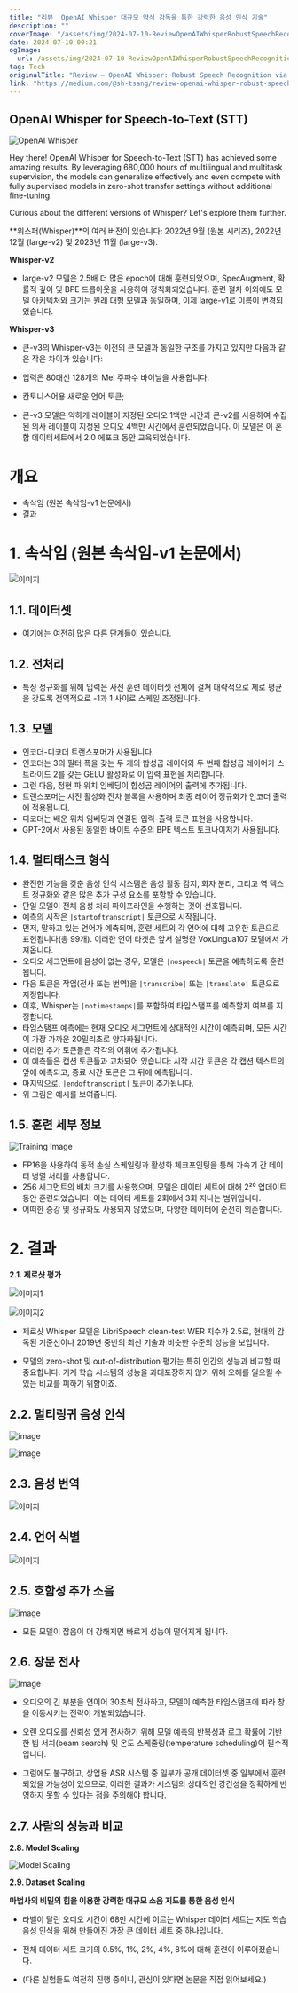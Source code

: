 ```yaml
---
title: "리뷰  OpenAI Whisper 대규모 약식 감독을 통한 강력한 음성 인식 기술"
description: ""
coverImage: "/assets/img/2024-07-10-ReviewOpenAIWhisperRobustSpeechRecognitionviaLarge-ScaleWeakSupervision_0.png"
date: 2024-07-10 00:21
ogImage: 
  url: /assets/img/2024-07-10-ReviewOpenAIWhisperRobustSpeechRecognitionviaLarge-ScaleWeakSupervision_0.png
tag: Tech
originalTitle: "Review — OpenAI Whisper: Robust Speech Recognition via Large-Scale Weak Supervision"
link: "https://medium.com/@sh-tsang/review-openai-whisper-robust-speech-recognition-via-large-scale-weak-supervision-f7b9bb646356"
---
```



## OpenAI Whisper for Speech-to-Text (STT)

![OpenAI Whisper](/assets/img/2024-07-10-ReviewOpenAIWhisperRobustSpeechRecognitionviaLarge-ScaleWeakSupervision_0.png)

Hey there! OpenAI Whisper for Speech-to-Text (STT) has achieved some amazing results. By leveraging 680,000 hours of multilingual and multitask supervision, the models can generalize effectively and even compete with fully supervised models in zero-shot transfer settings without additional fine-tuning.

Curious about the different versions of Whisper? Let's explore them further.

<div class="content-ad"></div>

**위스퍼(Whisper)**의 여러 버전이 있습니다: 2022년 9월 (원본 시리즈), 2022년 12월 (large-v2) 및 2023년 11월 (large-v3).

**Whisper-v2**

- large-v2 모델은 2.5배 더 많은 epoch에 대해 훈련되었으며, SpecAugment, 확률적 깊이 및 BPE 드롭아웃을 사용하여 정칙화되었습니다. 훈련 절차 이외에도 모델 아키텍처와 크기는 원래 대형 모델과 동일하며, 이제 large-v1로 이름이 변경되었습니다.

**Whisper-v3**

<div class="content-ad"></div>

- 큰-v3의 Whisper-v3는 이전의 큰 모델과 동일한 구조를 가지고 있지만 다음과 같은 작은 차이가 있습니다:

- 입력은 80대신 128개의 Mel 주파수 바이닐을 사용합니다.
- 칸토니스어용 새로운 언어 토큰;

- 큰-v3 모델은 약하게 레이블이 지정된 오디오 1백만 시간과 큰-v2를 사용하여 수집된 의사 레이블이 지정된 오디오 4백만 시간에서 훈련되었습니다. 이 모델은 이 혼합 데이터세트에서 2.0 에포크 동안 교육되었습니다.

# 개요

<div class="content-ad"></div>

- 속삭임 (원본 속삭임-v1 논문에서)
- 결과

# 1. 속삭임 (원본 속삭임-v1 논문에서)

![이미지](/assets/img/2024-07-10-ReviewOpenAIWhisperRobustSpeechRecognitionviaLarge-ScaleWeakSupervision_1.png)

## 1.1. 데이터셋

<div class="content-ad"></div>

- 여기에는 여전히 많은 다른 단계들이 있습니다.

## 1.2. 전처리

- 특징 정규화를 위해 입력은 사전 훈련 데이터셋 전체에 걸쳐 대략적으로 제로 평균을 갖도록 전역적으로 -1과 1 사이로 스케일 조정됩니다.

<div class="content-ad"></div>

## 1.3. 모델

- 인코더-디코더 트랜스포머가 사용됩니다.
- 인코더는 3의 필터 폭을 갖는 두 개의 합성곱 레이어와 두 번째 합성곱 레이어가 스트라이드 2를 갖는 GELU 활성화로 이 입력 표현을 처리합니다.
- 그런 다음, 정현 파 위치 임베딩이 합성곱 레이어의 출력에 추가됩니다.
- 트랜스포머는 사전 활성화 잔차 블록을 사용하며 최종 레이어 정규화가 인코더 출력에 적용됩니다.
- 디코더는 배운 위치 임베딩과 연결된 입력-출력 토큰 표현을 사용합니다.
- GPT-2에서 사용된 동일한 바이트 수준의 BPE 텍스트 토크나이저가 사용됩니다.

## 1.4. 멀티태스크 형식

- 완전한 기능을 갖춘 음성 인식 시스템은 음성 활동 감지, 화자 분리, 그리고 역 텍스트 정규화와 같은 많은 추가 구성 요소를 포함할 수 있습니다.
- 단일 모델이 전체 음성 처리 파이프라인을 수행하는 것이 선호됩니다.
- 예측의 시작은 `|startoftranscript|` 토큰으로 시작됩니다.
- 먼저, 말하고 있는 언어가 예측되며, 훈련 세트의 각 언어에 대해 고유한 토큰으로 표현됩니다(총 99개). 이러한 언어 타겟은 앞서 설명한 VoxLingua107 모델에서 가져옵니다.
- 오디오 세그먼트에 음성이 없는 경우, 모델은 `|nospeech|` 토큰을 예측하도록 훈련됩니다.
- 다음 토큰은 작업(전사 또는 번역)을 `|transcribe|` 또는 `|translate|` 토큰으로 지정합니다.
- 이후, Whisper는 `|notimestamps|`를 포함하여 타임스탬프를 예측할지 여부를 지정합니다.
- 타임스탬프 예측에는 현재 오디오 세그먼트에 상대적인 시간이 예측되며, 모든 시간이 가장 가까운 20밀리초로 양자화됩니다.
- 이러한 추가 토큰들은 각각의 어휘에 추가됩니다.
- 이 예측들은 캡션 토큰들과 교차되어 있습니다: 시작 시간 토큰은 각 캡션 텍스트의 앞에 예측되고, 종료 시간 토큰은 그 뒤에 예측됩니다.
- 마지막으로, `|endoftranscript|` 토큰이 추가됩니다.
- 위 그림은 예시를 보여줍니다.

<div class="content-ad"></div>

## 1.5. 훈련 세부 정보

![Training Image](/assets/img/2024-07-10-ReviewOpenAIWhisperRobustSpeechRecognitionviaLarge-ScaleWeakSupervision_2.png)

- FP16을 사용하여 동적 손실 스케일링과 활성화 체크포인팅을 통해 가속기 간 데이터 병렬 처리를 사용합니다.
- 256 세그먼트의 배치 크기를 사용했으며, 모델은 데이터 세트에 대해 2²⁰ 업데이트 동안 훈련되었습니다. 이는 데이터 세트를 2회에서 3회 지나는 범위입니다.
- 어떠한 증강 및 정규화도 사용되지 않았으며, 다양한 데이터에 순전히 의존합니다.

# 2. 결과

<div class="content-ad"></div>

**2.1. 제로샷 평가**

![이미지1](/assets/img/2024-07-10-ReviewOpenAIWhisperRobustSpeechRecognitionviaLarge-ScaleWeakSupervision_3.png)

![이미지2](/assets/img/2024-07-10-ReviewOpenAIWhisperRobustSpeechRecognitionviaLarge-ScaleWeakSupervision_4.png)

- 제로샷 Whisper 모델은 LibriSpeech clean-test WER 지수가 2.5로, 현대의 감독된 기준선이나 2019년 중반의 최신 기술과 비슷한 수준의 성능을 보입니다.

<div class="content-ad"></div>

- 모델의 zero-shot 및 out-of-distribution 평가는 특히 인간의 성능과 비교할 때 중요합니다. 기계 학습 시스템의 성능을 과대포장하지 않기 위해 오해를 일으킬 수 있는 비교를 피하기 위함이죠.

## 2.2. 멀티링귀 음성 인식

![image](/assets/img/2024-07-10-ReviewOpenAIWhisperRobustSpeechRecognitionviaLarge-ScaleWeakSupervision_5.png)

![image](/assets/img/2024-07-10-ReviewOpenAIWhisperRobustSpeechRecognitionviaLarge-ScaleWeakSupervision_6.png)

<div class="content-ad"></div>

## 2.3. 음성 번역

![이미지](/assets/img/2024-07-10-ReviewOpenAIWhisperRobustSpeechRecognitionviaLarge-ScaleWeakSupervision_7.png)

## 2.4. 언어 식별

![이미지](/assets/img/2024-07-10-ReviewOpenAIWhisperRobustSpeechRecognitionviaLarge-ScaleWeakSupervision_8.png)

<div class="content-ad"></div>

## 2.5. 호함성 추가 소음

![image](/assets/img/2024-07-10-ReviewOpenAIWhisperRobustSpeechRecognitionviaLarge-ScaleWeakSupervision_9.png)

- 모든 모델이 잡음이 더 강해지면 빠르게 성능이 떨어지게 됩니다.

## 2.6. 장문 전사

<div class="content-ad"></div>


![Image](/assets/img/2024-07-10-ReviewOpenAIWhisperRobustSpeechRecognitionviaLarge-ScaleWeakSupervision_10.png)

- 오디오의 긴 부분을 연이어 30초씩 전사하고, 모델이 예측한 타임스탬프에 따라 창을 이동시키는 전략이 개발되었습니다.
- 오랜 오디오를 신뢰성 있게 전사하기 위해 모델 예측의 반복성과 로그 확률에 기반한 빔 서치(beam search) 및 온도 스케줄링(temperature scheduling)이 필수적입니다.

- 그럼에도 불구하고, 상업용 ASR 시스템 중 일부가 공개 데이터셋 중 일부에서 훈련되었을 가능성이 있으므로, 이러한 결과가 시스템의 상대적인 강건성을 정확하게 반영하지 못할 수 있다는 점을 주의해야 합니다.

## 2.7. 사람의 성능과 비교


<div class="content-ad"></div>

**2.8. Model Scaling**

![Model Scaling](/assets/img/2024-07-10-ReviewOpenAIWhisperRobustSpeechRecognitionviaLarge-ScaleWeakSupervision_11.png)

**2.9. Dataset Scaling**

<div class="content-ad"></div>

**마법사의 비밀의 힘을 이용한 강력한 대규모 소음 지도를 통한 음성 인식**    

- 라벨이 달린 오디오 시간이 68만 시간에 이르는 Whisper 데이터 세트는 지도 학습 음성 인식을 위해 만들어진 가장 큰 데이터 세트 중 하나입니다.
- 전체 데이터 세트 크기의 0.5%, 1%, 2%, 4%, 8%에 대해 훈련이 이루어졌습니다.

- (다른 실험들도 여전히 진행 중이니, 관심이 있다면 논문을 직접 읽어보세요.)  